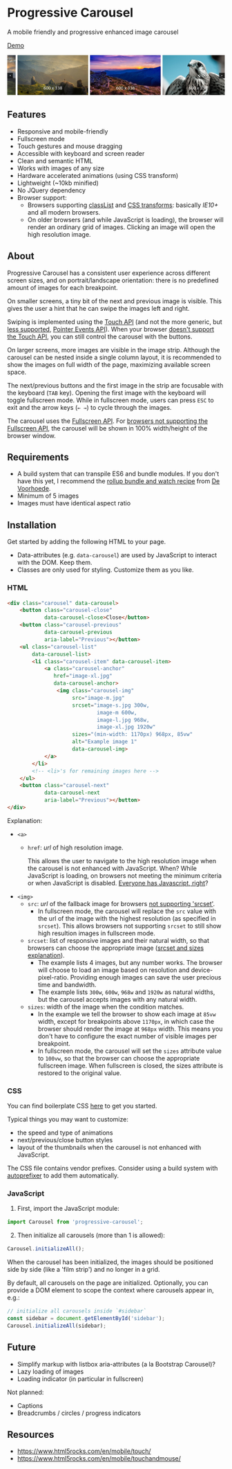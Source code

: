 # Progressive Carousel

A mobile friendly and progressive enhanced image carousel

[Demo](http://www.reinout.com/progressive-carousel)

![Screenshot](/screenshot.jpg?raw=true)

## Features

* Responsive and mobile-friendly
* Fullscreen mode
* Touch gestures and mouse dragging
* Accessible with keyboard and screen reader
* Clean and semantic HTML
* Works with images of any size
* Hardware accelerated animations (using CSS transform)
* Lightweight (~10kb minified)
* No JQuery dependency
* Browser support:
  * Browsers supporting [classList](http://caniuse.com/#feat=classlist) and [CSS transforms](http://caniuse.com/#feat=css-transitions): basically *IE10+* and all modern browsers.
  * On older browsers (and while JavaScript is loading), the browser will render an ordinary grid of images. Clicking an image will open the high resolution image.

## About

Progressive Carousel has a consistent user experience across different screen sizes, and on portrait/landscape orientation: there is no predefined amount of images for each breakpoint. 

On smaller screens, a tiny bit of the next and previous image is visible. This gives the user a hint that he can swipe the images left and right. 

Swiping is implemented using the [Touch API](https://developer.mozilla.org/en-US/docs/Web/API/Touch_events) (and not the more generic, but [less supported](http://caniuse.com/#feat=pointer), [Pointer Events API](https://developer.mozilla.org/en-US/docs/Web/API/Pointer_events)). When your browser [doesn't support the Touch API](http://caniuse.com/#feat=touch), you can still control the carousel with the buttons.

On larger screens, more images are visible in the image strip. Although the carousel can be nested inside a single column layout, it is recommended to show the images on full width of the page, maximizing available screen space.

The next/previous buttons and the first image in the strip are focusable with the keyboard (`TAB` key). Opening the first image with the keyboard will toggle fullscreen mode. While in fullscreen mode, users can press `ESC` to exit and the arrow keys (`← →`) to cycle through the images.

The carousel uses the [Fullscreen API](https://developer.mozilla.org/en-US/docs/Web/API/Fullscreen_API). For [browsers not supporting the Fullscreen API](http://caniuse.com/#feat=fullscreen), the carousel will be shown in 100% width/height of the browser window.
   
## Requirements

* A build system that can transpile ES6 and bundle modules. If you don't have this yet, I recommend the [rollup bundle and watch recipe](https://github.com/voorhoede/front-end-tooling-recipes/tree/master/rollup-bundle-and-watch) from [De Voorhoede](https://www.voorhoede.nl). 
* Minimum of 5 images 
* Images must have identical aspect ratio

## Installation

Get started by adding the following HTML to your page. 

* Data-attributes (e.g. `data-carousel`) are used by JavaScript to interact with the DOM. Keep them.
* Classes are only used for styling. Customize them as you like.

### HTML

```html
<div class="carousel" data-carousel>
    <button class="carousel-close" 
            data-carousel-close>Close</button>
    <button class="carousel-previous" 
            data-carousel-previous
            aria-label="Previous"></button>
    <ul class="carousel-list" 
        data-carousel-list>
        <li class="carousel-item" data-carousel-item>
            <a class="carousel-anchor" 
               href="image-xl.jpg"
               data-carousel-anchor>
                <img class="carousel-img" 
                     src="image-m.jpg"
                     srcset="image-s.jpg 300w,
                             image-m 600w,
                             image-l.jpg 968w,
                             image-xl.jpg 1920w"
                     sizes="(min-width: 1170px) 968px, 85vw"
                     alt="Example image 1"
                     data-carousel-img>
            </a>
        </li>
        <!-- <li>'s for remaining images here -->
    </ul>
    <button class="carousel-next"
            data-carousel-next 
            aria-label="Previous"></button>
</div>
```
Explanation:

* `<a>`
  * `href`: _url_ of high resolution image.
  
     This allows the user to navigate to the high resolution image when the carousel is not enhanced with JavaScript. When? While JavaScript is loading, on browsers not meeting the minimum criteria or when JavaScript is disabled. [Everyone has Javascript, right](https://kryogenix.org/code/browser/everyonehasjs.html)? 
* `<img>`
  *  `src`: _url_ of the fallback image for browsers [not supporting 'srcset'](http://caniuse.com/#feat=srcset).
     * In fullscreen mode, the carousel will replace the `src` value with the url of the image with the highest resolution (as specified in `srcset`). This allows browsers not supporting `srcset` to still show high resultion images in fullscreen mode. 
  *  `srcset`: list of responsive images and their natural width, so that browsers can choose the appropriate image ([srcset and sizes explanation](https://jakearchibald.com/2015/anatomy-of-responsive-images/#varying-size-and-density)). 
      * The example lists 4 images, but any number works. The browser will choose to load an image based on resolution and device-pixel-ratio. Providing enough images can save the user precious time and bandwidth.
      * The example lists `300w`, `600w`, `968w` and `1920w` as natural widths, but the carousel accepts images with any natural width.     
  *  `sizes`: width of the image when the condition matches.
      * In the example we tell the browser to show each image at `85vw` width, except for breakpoints above `1170px`, in which case the browser should render the image at `968px` width. This means you don't have to configure the exact number of visible images per breakpoint.      
      * In fullscreen mode, the carousel will set the `sizes` attribute value to `100vw`, so that the browser can choose the appropriate fullscreen image. When fullscreen is closed, the sizes attribute is restored to the original value.

### CSS

You can find boilerplate CSS [here](./src/index.css) to get you started. 

Typical things you may want to customize:

- the speed and type of animations
- next/previous/close button styles
- layout of the thumbnails when the carousel is not enhanced with JavaScript.

The CSS file contains vendor prefixes. Consider using a build system with [autoprefixer](https://github.com/postcss/autoprefixer) to add them automatically. 

### JavaScript

1. First, import the JavaScript module:

```javascript
import Carousel from 'progressive-carousel';
```
2. Then initialize all carousels (more than 1 is allowed):

```javascript
Carousel.initializeAll();
```

When the carousel has been initialized, the images should be positioned side by side (like a 'film strip') and no longer in a grid.

By default, all carousels on the page are initialized. Optionally, you can provide a DOM element to scope the context where carousels appear in, e.g.:

```javascript
// initialize all carousels inside `#sidebar`
const sidebar = document.getElementById('sidebar');
Carousel.initializeAll(sidebar);
```

## Future

- Simplify markup with listbox aria-attributes (a la Bootstrap Carousel)?
- Lazy loading of images
- Loading indicator (in particular in fullscreen)

Not planned:

- Captions
- Breadcrumbs / circles / progress indicators

## Resources

- https://www.html5rocks.com/en/mobile/touch/
- https://www.html5rocks.com/en/mobile/touchandmouse/

